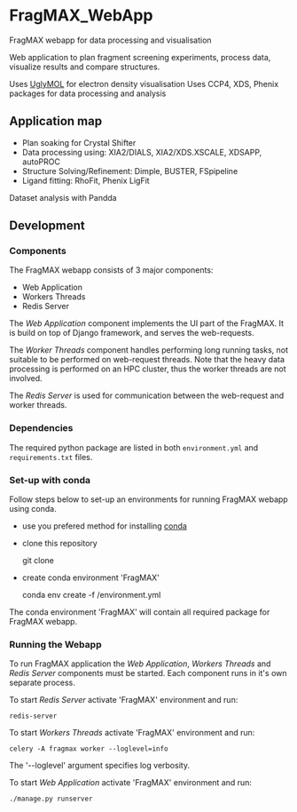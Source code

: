 # FragMAX_WebApp
FragMAX webapp for data processing and visualisation

Web application to plan fragment screening experiments, process data, visualize results and compare structures.

Uses [UglyMOL](http://uglymol.github.io/) for electron density visualisation
Uses CCP4, XDS, Phenix packages for data processing and analysis

## Application map

- Plan soaking for Crystal Shifter
- Data processing using: XIA2/DIALS, XIA2/XDS.XSCALE, XDSAPP, autoPROC
- Structure Solving/Refinement: Dimple, BUSTER, FSpipeline
- Ligand fitting: RhoFit, Phenix LigFit

Dataset analysis with Pandda

## Development

### Components

The FragMAX webapp consists of 3 major components:

 * Web Application
 * Workers Threads
 * Redis Server

The _Web Application_ component implements the UI part of the FragMAX.
It is build on top of Django framework, and serves the web-requests.

The _Worker Threads_ component handles performing long running tasks, not suitable to be performed on web-request threads.
Note that the heavy data processing is performed on an HPC cluster, thus the worker threads are not involved.

The _Redis Server_ is used for communication between the web-request and worker threads.

### Dependencies

The required python package are listed in both `environment.yml` and `requirements.txt` files.

### Set-up with conda

Follow steps below to set-up an environments for running FragMAX webapp using conda.

- use you prefered method for installing [conda](https://docs.conda.io/en/latest/)
- clone this repository

    git clone <repo-url> <src-dir>

- create conda environment 'FragMAX'

    conda env create -f <src-dir>/environment.yml

The conda environment 'FragMAX' will contain all required package for FragMAX webapp.

### Running the Webapp

To run FragMAX application the _Web Application_, _Workers Threads_ and _Redis Server_ components must be started.
Each component runs in it's own separate process.

To start _Redis Server_ activate 'FragMAX' environment and run:

    redis-server

To start _Workers Threads_ activate 'FragMAX' environment and run:

    celery -A fragmax worker --loglevel=info

The '--loglevel' argument specifies log verbosity.

To start _Web Application_ activate 'FragMAX' environment and run:

    ./manage.py runserver

